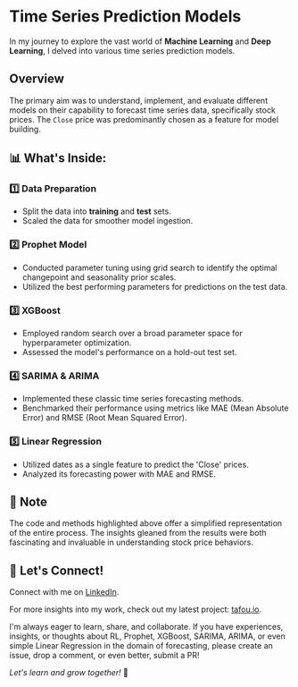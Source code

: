 # Time Series Prediction Models

In my journey to explore the vast world of **Machine Learning** and **Deep Learning**, I delved into various time series prediction models.

## Overview
The primary aim was to understand, implement, and evaluate different models on their capability to forecast time series data, specifically stock prices. The `Close` price was predominantly chosen as a feature for model building.

## 📊 What's Inside:

### 1️⃣ Data Preparation
- Split the data into **training** and **test** sets.
- Scaled the data for smoother model ingestion.

### 2️⃣ Prophet Model
- Conducted parameter tuning using grid search to identify the optimal changepoint and seasonality prior scales.
- Utilized the best performing parameters for predictions on the test data.

### 3️⃣ XGBoost
- Employed random search over a broad parameter space for hyperparameter optimization.
- Assessed the model's performance on a hold-out test set.

### 4️⃣ SARIMA & ARIMA
- Implemented these classic time series forecasting methods.
- Benchmarked their performance using metrics like MAE (Mean Absolute Error) and RMSE (Root Mean Squared Error).

### 5️⃣ Linear Regression
- Utilized dates as a single feature to predict the 'Close' prices.
- Analyzed its forecasting power with MAE and RMSE.

## 📌 Note
The code and methods highlighted above offer a simplified representation of the entire process. The insights gleaned from the results were both fascinating and invaluable in understanding stock price behaviors.

## 🤝 Let's Connect!
Connect with me on [LinkedIn](https://www.linkedin.com/in/tzelalouzeir/).

For more insights into my work, check out my latest project: [tafou.io](https://tafou.io).

I'm always eager to learn, share, and collaborate. If you have experiences, insights, or thoughts about RL, Prophet, XGBoost, SARIMA, ARIMA, or even simple Linear Regression in the domain of forecasting, please create an issue, drop a comment, or even better, submit a PR! 

_Let's learn and grow together!_ 🌱
